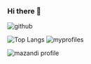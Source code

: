 ### Hi there 👋

![github](https://img.shields.io/badge/GitHub-100000?style=for-the-badge&logo=github&logoColor=white)

![Top Langs](https://github-readme-stats.vercel.app/api/top-langs/?username=seongeun223&layout=compact)    ![myprofiles](https://github-readme-stats.vercel.app/api?username=seongeun223&theme=blue-green)

![mazandi profile](http://mazandi.herokuapp.com/api?handle={handle}&theme=warm)    
